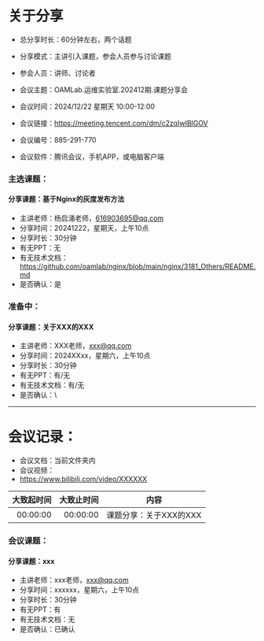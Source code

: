 # 关于分享
- 总分享时长：60分钟左右，两个话题
- 分享模式：主讲引入课题，参会人员参与讨论课题
- 参会人员：讲师、讨论者


- 会议主题：OAMLab.运维实验室.202412期.课题分享会
- 会议时间：2024/12/22 星期天 10:00-12:00
- 会议链接：https://meeting.tencent.com/dm/c2zqIwIBlGOV
- 会议编号：885-291-770
- 会议软件：腾讯会议，手机APP，或电脑客户端


### 主选课题：
#### 分享课题：基于Nginx的灰度发布方法
- 主讲老师：杨启涌老师，616903695@qq.com
- 分享时间：20241222，星期天，上午10点
- 分享时长：30分钟
- 有无PPT：无
- 有无技术文档：https://github.com/oamlab/nginx/blob/main/nginx/3181_Others/README.md
- 是否确认：是

### 准备中：
#### 分享课题：关于XXX的XXX
- 主讲老师：XXX老师，xxx@qq.com
- 分享时间：2024XXxx，星期六，上午10点
- 分享时长：30分钟
- 有无PPT：有/无
- 有无技术文档：有/无
- 是否确认：\

---

# 会议记录：
- 会议文档：当前文件夹内
- 会议视频：
- https://www.bilibili.com/video/XXXXXX

|   大致起时间	 |   大致止时间	 | 内容          |
|---------:|---------:|-------------|
| 00:00:00 | 00:00:00 | 课题分享：关于XXX的XXX |


### 会议课题：
#### 分享课题：xxx
- 主讲老师：xxx老师，xxx@qq.com
- 分享时间：xxxxxx，星期六，上午10点
- 分享时长：30分钟
- 有无PPT：有
- 有无技术文档：无
- 是否确认：已确认
